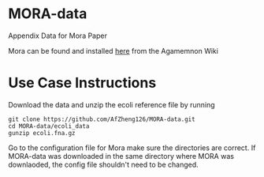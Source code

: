 # MORA-data
Appendix Data for Mora Paper

Mora can be found and installed [here](https://github.com/ivlachos/agamemnon/wiki/Use-case) from the Agamemnon Wiki

# Use Case Instructions

Download the data and unzip the ecoli reference file by running 
```
git clone https://github.com/AfZheng126/MORA-data.git
cd MORA-data/ecoli_data
gunzip ecoli.fna.gz
```

Go to the configuration file for Mora make sure the directories are correct. If MORA-data was downloaded in the same directory where MORA was downlaoded, the config file shouldn't need to be changed. 

